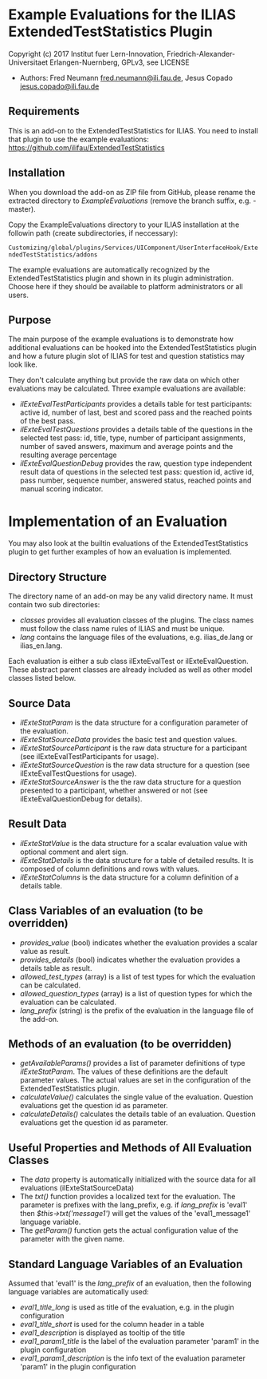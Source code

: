 Example Evaluations for the ILIAS ExtendedTestStatistics Plugin
===============================================================

Copyright (c) 2017 Institut fuer Lern-Innovation, Friedrich-Alexander-Universitaet Erlangen-Nuernberg, GPLv3, see LICENSE

- Authors:   Fred Neumann <fred.neumann@ili.fau.de>, Jesus Copado <jesus.copado@ili.fau.de>


Requirements
------------

This is an add-on to the ExtendedTestStatistics for ILIAS. You need to install that plugin to use the example evaluations:
https://github.com/ilifau/ExtendedTestStatistics

Installation
------------

When you download the add-on as ZIP file from GitHub, please rename the extracted directory to *ExampleEvaluations*
(remove the branch suffix, e.g. -master).

Copy the ExampleEvaluations directory to your ILIAS installation at the followin path
(create subdirectories, if neccessary): 

`Customizing/global/plugins/Services/UIComponent/UserInterfaceHook/ExtendedTestStatistics/addons`

The example evaluations are automatically recognized by the ExtendedTestStatistics plugin and shown in its plugin
administration. Choose here if they should be available to platform administrators or all users.

Purpose
-------

The main purpose of the example evaluations is to demonstrate how additional evaluations can be hooked into the 
ExtendedTestStatistics plugin and how a future plugin slot of ILIAS for test and question statistics may look like.

They don't calculate anything but provide the raw data on which other evaluations may be calculated. Three example evaluations 
are available: 

* *ilExteEvalTestParticipants* provides a details table for test participants: active id, number of last, best and scored pass
  and the reached points of the best pass.
* *ilExteEvalTestQuestions* provides a details table of the questions in the selected test pass: id, title, type, 
  number of participant assignments, number of saved answers, maximum and average points and the resulting average percentage
* *ilExteEvalQuestionDebug* provides the raw, question type independent result data of questions in the selected test pass:
  question id, active id, pass number, sequence number, answered status, reached points and manual scoring indicator.

  
Implementation of an Evaluation
===============================

You may also look at the builtin evaluations of the ExtendedTestStatistics plugin to get further examples of how an 
evaluation is implemented. 

Directory Structure
-------------------

The directory name of an add-on may be any valid directory name. It must contain two sub directories:
 
* *classes* provides all evaluation classes of the plugins. The class names must follow the class name rules of ILIAS 
  and must be unique.
* *lang* contains the language files of the evaluations, e.g. ilias_de.lang or ilias_en.lang.

Each evaluation is either a sub class ilExteEvalTest or ilExteEvalQuestion. These abstract parent classes are already 
included as well as other model classes listed below. 

Source Data
-----------

* *ilExteStatParam* is the data structure for a configuration parameter of the evaluation.
* *ilExteStatSourceData*  provides the basic test and question values.
* *ilExteStatSourceParticipant* is the raw data structure for a participant (see ilExteEvalTestParticipants for usage).
* *ilExteStatSourceQuestion* is the raw data structure for a question (see ilExteEvalTestQuestions for usage).
* *ilExteStatSourceAnswer* is the the raw data structure for a question presented to a participant, whether answered or not
  (see ilExteEvalQuestionDebug for details).

Result Data
-----------

* *ilExteStatValue* is the data structure for a scalar evaluation value with optional comment and alert sign.
* *ilExteStatDetails* is the data structure for a table of detailed results. It is composed of column definitions and rows with values.
* *ilExteStatColumns* is the data structure for a column definition of a details table.

Class Variables of an evaluation (to be overridden)
--------------------------------------------------

* *provides_value* (bool) indicates whether the evaluation provides a scalar value as result.
* *provides_details* (bool) indicates whether the evaluation provides a details table as result.
* *allowed_test_types* (array) is a list of test types for which the evaluation can be calculated.
* *allowed_question_types* (array) is a list of question types for which the evaluation can be calculated.
* *lang_prefix* (string) is the prefix of the evaluation in the language file of the add-on.

Methods of an evaluation (to be overridden)
-------------------------------------------

* *getAvailableParams()* provides a list of parameter definitions of type *ilExteStatParam*. The values of these definitions 
  are the default parameter values. The actual values are set in the configuration of the ExtendedTestStatistics plugin.
* *calculateValue()* calculates the single value of the evaluation. Question evaluations get the question id as parameter.
* *calculateDetails()* calculates the details table of an evaluation. Question evaluations get the question id as parameter.

Useful Properties and Methods of All Evaluation Classes
-------------------------------------------------------

* The *data* property is automatically initialized with the source data for all evaluations (ilExteStatSourceData)
* The *txt()* function provides a localized text for the evaluation. The parameter is prefixes with the lang_prefix, e.g. 
  if *lang_prefix* is 'eval1' then *$this->txt('message1')* will get the values of the 'eval1_message1' language variable.
* The *getParam()* function gets the actual configuration value of the parameter with the given name. 

Standard Language Variables of an Evaluation
--------------------------------------------

Assumed that 'eval1' is the *lang_prefix* of an evaluation, then the following language variables are automatically used:

* *eval1_title_long* is used as title of the evaluation, e.g. in the plugin configuration
* *eval1_title_short* is used for the column header in a table 
* *eval1_description* is displayed as tooltip of the title
* *eval1_param1_title* is the label of the evaluation parameter 'param1' in the plugin configuration
* *eval1_param1_description* is the info text of the evaluation parameter 'param1' in the plugin configuration


